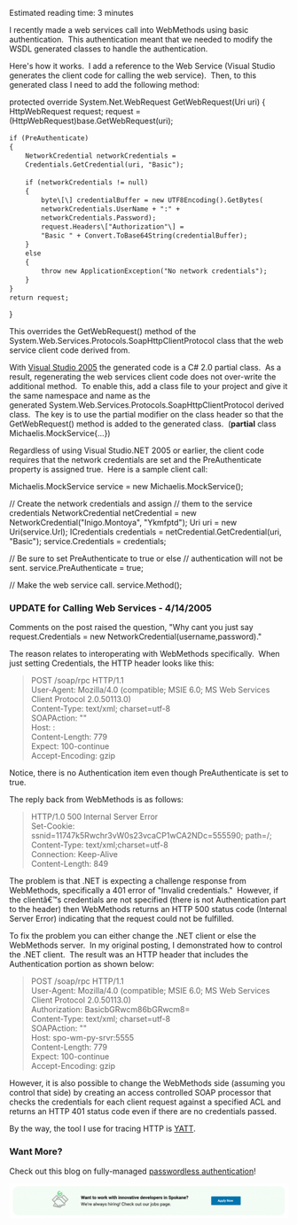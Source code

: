 
Estimated reading time: 3 minutes

I recently made a web services call into WebMethods using basic authentication.  This authentication meant that we needed to modify the WSDL generated classes to handle the authentication.

Here's how it works.  I add a reference to the Web Service (Visual Studio generates the client code for calling the web service).  Then, to this generated class I need to add the following method:

protected override System.Net.WebRequest GetWebRequest(Uri uri)
{
    HttpWebRequest request;
    request = (HttpWebRequest)base.GetWebRequest(uri);

    if (PreAuthenticate)
    {
        NetworkCredential networkCredentials =
        Credentials.GetCredential(uri, "Basic");

        if (networkCredentials != null)
        {
            byte\[\] credentialBuffer = new UTF8Encoding().GetBytes(
            networkCredentials.UserName + ":" +
            networkCredentials.Password);
            request.Headers\["Authorization"\] =
            "Basic " + Convert.ToBase64String(credentialBuffer);
        }
        else
        {
            throw new ApplicationException("No network credentials");
        }
    }
    return request;
}

This overrides the GetWebRequest() method of the System.Web.Services.Protocols.SoapHttpClientProtocol class that the web service client code derived from.

With [Visual Studio 2005](https://intellitect.com/accessibility-of-new-types-in-visual-studio-2005/) the generated code is a C# 2.0 partial class.  As a result, regenerating the web services client code does not over-write the additional method.  To enable this, add a class file to your project and give it the same namespace and name as the generated System.Web.Services.Protocols.SoapHttpClientProtocol derived class.  The key is to use the partial modifier on the class header so that the GetWebRequest() method is added to the generated class.  (**partial** class Michaelis.MockService{...})

Regardless of using Visual Studio.NET 2005 or earlier, the client code requires that the network credentials are set and the PreAuthenticate property is assigned true.  Here is a sample client call:

Michaelis.MockService service = new Michaelis.MockService();

// Create the network credentials and assign
// them to the service credentials
NetworkCredential netCredential = new NetworkCredential("Inigo.Montoya", "Ykmfptd");
Uri uri = new Uri(service.Url);
ICredentials credentials = netCredential.GetCredential(uri, "Basic");
service.Credentials = credentials;

// Be sure to set PreAuthenticate to true or else
// authentication will not be sent.
service.PreAuthenticate = true;

// Make the web service call.
service.Method();

### UPDATE for Calling Web Services - 4/14/2005

Comments on the post raised the question, "Why cant you just say request.Credentials = new NetworkCredential(username,password)."

The reason relates to interoperating with WebMethods specifically.  When just setting Credentials, the HTTP header looks like this:

> POST /soap/rpc HTTP/1.1  
> User-Agent: Mozilla/4.0 (compatible; MSIE 6.0; MS Web Services Client Protocol 2.0.50113.0)  
> Content-Type: text/xml; charset=utf-8  
> SOAPAction: ""  
> Host: <servername>:<port>  
> Content-Length: 779  
> Expect: 100-continue  
> Accept-Encoding: gzip

Notice, there is no Authentication item even though PreAuthenticate is set to true.

The reply back from WebMethods is as follows:

> HTTP/1.0 500 Internal Server Error  
> Set-Cookie: ssnid=11747k5Rwchr3vW0s23vcaCP1wCA2NDc=555590; path=/;  
> Content-Type: text/xml;charset=utf-8  
> Connection: Keep-Alive  
> Content-Length: 849

The problem is that .NET is expecting a challenge response from WebMethods, specifically a 401 error of "Invalid credentials."  However, if the clientâ€™s credentials are not specified (there is not Authentication part to the header) then WebMethods returns an HTTP 500 status code (Internal Server Error) indicating that the request could not be fulfilled.

To fix the problem you can either change the .NET client or else the WebMethods server.  In my original posting, I demonstrated how to control the .NET client.  The result was an HTTP header that includes the Authentication portion as shown below:

> POST /soap/rpc HTTP/1.1  
> User-Agent: Mozilla/4.0 (compatible; MSIE 6.0; MS Web Services Client Protocol 2.0.50113.0)  
> Authorization: BasicbGRwcm86bGRwcm8=  
> Content-Type: text/xml; charset=utf-8  
> SOAPAction: ""  
> Host: spo-wm-py-srvr:5555  
> Content-Length: 779  
> Expect: 100-continue  
> Accept-Encoding: gzip

However, it is also possible to change the WebMethods side (assuming you control that side) by creating an access controlled SOAP processor that checks the credentials for each client request against a specified ACL and returns an HTTP 401 status code even if there are no credentials passed.

By the way, the tool I use for tracing HTTP is [YATT](https://www.pocketsoap.com/yatt/).

### Want More?

Check out this blog on fully-managed [passwordless authentication](http://intellitect.com/passwordless-authentication-azure-sql/)!

![](https://raw.githubusercontent.com/worseTyler/MarkdownBlogs/main/2005/03/calling-web-services-using-basic-authentication/images/Blog-job-ad-1024x127.png)
